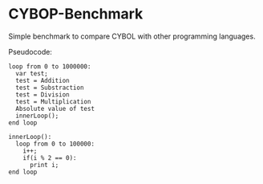 # CYBOP-Benchmark

Simple benchmark to compare CYBOL with other programming languages.

Pseudocode:

```
loop from 0 to 1000000:
  var test;
  test = Addition
  test = Substraction
  test = Division
  test = Multiplication
  Absolute value of test
  innerLoop();
end loop
  
innerLoop():
  loop from 0 to 100000:
    i++;
    if(i % 2 == 0):
      print i;
end loop      
```
